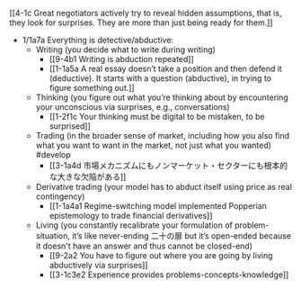 [[4-1c Great negotiators actively try to reveal hidden assumptions, that is, they look for surprises. They are more than just being ready for them.]]

- 1/1a7a Everything is detective/abductive:
    - Writing (you decide what to write during writing)
	    - [[9-4b1 Writing is abduction repeated]]
	    - [[1-1a5a A real essay doesn’t take a position and then defend it (deductive). It starts with a question (abductive), in trying to figure something out.]]
	- Thinking (you figure out what you’re thinking about by encountering your unconscious via surprises, e.g., conversations)
		- [[1-2f1c Your thinking must be digital to be mistaken, to be surprised]]
    - Trading (in the broader sense of market, including how you also find what you want to want in the market, not just what you wanted) #develop 
	    - [[3-1a4d 市場メカニズムにもノンマーケット・セクターにも根本的な大きな欠陥がある]]
    - Derivative trading (your model has to abduct itself using price as real contingency)
	    - [[1-1a4a1 Regime-switching model implemented Popperian epistemology to trade financial derivatives]]
    - Living (you constantly recalibrate your formulation of problem-situation, it’s like never-ending 二十の扉 but it’s open-ended because it doesn't have an answer and thus cannot be closed-end)
	    - [[9-2a2 You have to figure out where you are going by living abductively via surprises]]
	    - [[3-1c3e2 Experience provides problems-concepts-knowledge]]